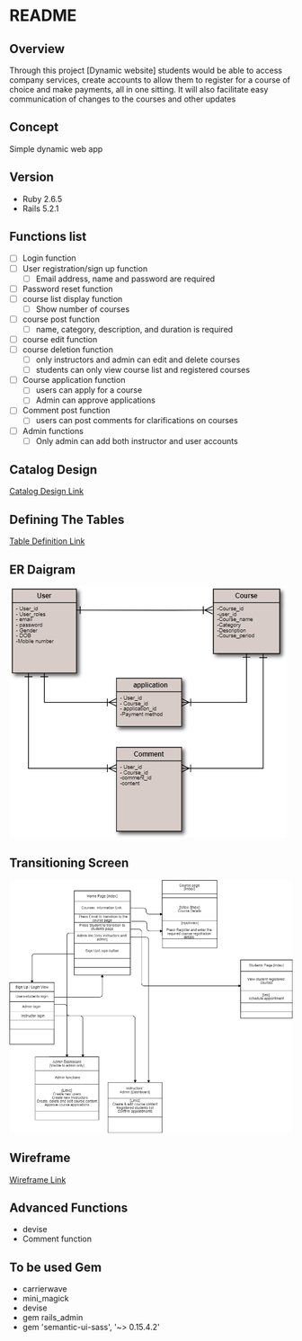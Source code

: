 # README

## Overview
Through this project [Dynamic website] students would be able to access company services, create accounts to allow them to register for a course of choice and make payments, all in one sitting. It will also facilitate easy communication of changes to the courses and other updates

## Concept
Simple dynamic web app

## Version
* Ruby 2.6.5
* Rails 5.2.1

## Functions list
- [ ] Login function
- [ ] User registration/sign up function
  - [ ] Email address, name and password are required
- [ ] Password reset function
- [ ] course list display function
  - [ ] Show number of courses
- [ ] course post function
  - [ ] name, category, description, and duration is required
- [ ] course edit function
- [ ] course deletion function
  - [ ] only instructors and admin can edit and delete courses
  - [ ] students can only view  course list and registered courses
- [ ] Course application function
  - [ ] users can apply for a course
  - [ ] Admin can approve applications
- [ ] Comment post function
    - [ ] users can post comments for clarifications on courses
- [ ] Admin functions
  - [ ] Only admin can add both instructor and user accounts

## Catalog Design
[Catalog Design Link](https://docs.google.com/document/d/1utfTTpQrPYAB3HXLfvqS88oLrv2vVJqF1BLziI6qtQI/edit#)

## Defining The Tables
[Table Definition Link](https://docs.google.com/spreadsheets/d/1cULE4jrao564zrvyAFPQfH5xpWEXRTGO/edit#gid=1915891721)

## ER Daigram
<img src="pictures/ERsugoi.png">

## Transitioning Screen
<img src="pictures/transcreen.png" width="800">

## Wireframe
[Wireframe Link](https://docs.google.com/document/d/1uNSxoU56xIbRztiEP1dTLvfPA4ptXC51bslguBddIP8/edit)

## Advanced Functions
   * devise
   * Comment function

## To be used Gem
  * carrierwave
  * mini_magick
  * devise
  * gem rails_admin
  * gem 'semantic-ui-sass', '~> 0.15.4.2'
